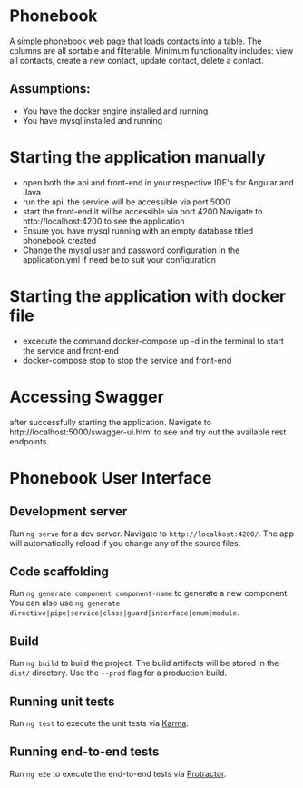 # Phonebook

A simple phonebook web page that loads contacts into a table.
The columns are all sortable and filterable. 
Minimum functionality includes: view all contacts, create a new contact, update contact, delete a contact.

## Assumptions: 
- You have the docker engine installed and running
- You have mysql installed and running


# Starting the application manually

- open both the api and front-end in your respective IDE's for Angular and Java
- run the api, the service will be accessible via port 5000
- start the front-end it willbe accessible via port 4200 Navigate to http://localhost:4200 to see the application
- Ensure you have mysql running with an empty database titled phonebook created
- Change the mysql user and password configuration in the application.yml if need be to suit your configuration


# Starting the application with docker file

- excecute the command docker-compose up -d in the terminal to start the service and front-end
- docker-compose stop  to stop the service and front-end


# Accessing Swagger 

after successfully starting the application. Navigate to http://localhost:5000/swagger-ui.html to see and try out the available rest endpoints.

# Phonebook User Interface

## Development server

Run `ng serve` for a dev server. Navigate to `http://localhost:4200/`. The app will automatically reload if you change any of the source files.

## Code scaffolding

Run `ng generate component component-name` to generate a new component. You can also use `ng generate directive|pipe|service|class|guard|interface|enum|module`.

## Build

Run `ng build` to build the project. The build artifacts will be stored in the `dist/` directory. Use the `--prod` flag for a production build.

## Running unit tests

Run `ng test` to execute the unit tests via [Karma](https://karma-runner.github.io).

## Running end-to-end tests

Run `ng e2e` to execute the end-to-end tests via [Protractor](http://www.protractortest.org/).
